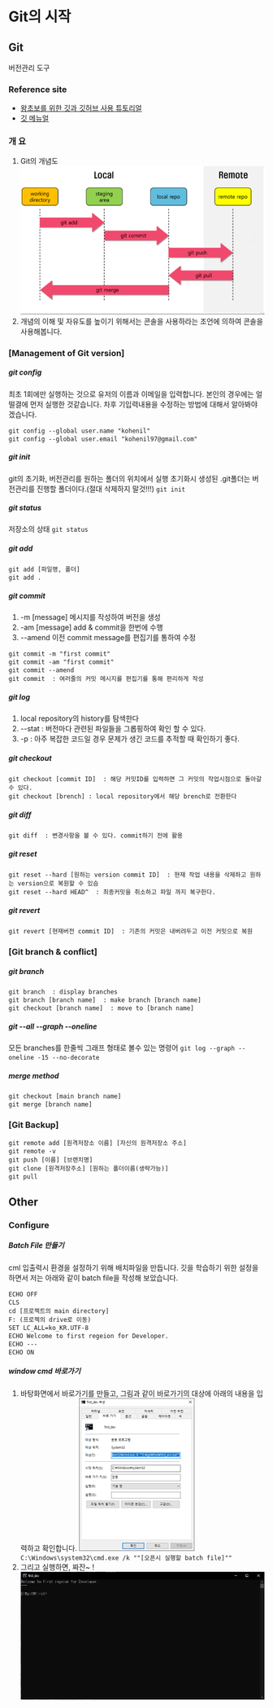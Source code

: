 # Git의 시작

## Git
버전관리 도구
### Reference site
- [왕초보를 위한 깃과 깃허브 사용 튜토리얼]( https://xiubindev.tistory.com/113)
- [깃 메뉴얼](https://git-scm.com/book/ko/v2/)

### 개 요
1. Git의 개념도
![Git 개념도](img/git_concept_dgr.png)
2. 개념의 이해 및 자유도를 높이기 위해서는 콘솔을 사용하라는 조언에 의하여 콘솔을 사용해봅니다.

### [Management of Git version]
##### git config
최초 1회에만 실행하는 것으로 유저의 이름과 이메일을 입력합니다. 본인의 경우에는 얼떨결에 먼저 실행한 것같습니다. 차후 기입력내용을 수정하는 방법에 대해서 알아봐야 겠습니다.
```
git config --global user.name "kohenil"
git config --global user.email "kohenil97@gmail.com"
```
##### git init
git의 초기화, 버전관리를 원하는 폴더의 위치에서 실행
초기화시 생성된 .git폴더는 버전관리를 진행할 폴더이다.(절대 삭제하지 말것!!!)
`git init`
##### git status
저장소의 상태
`git status`
##### git add
```
git add [파일명, 폴더]
git add .
```
##### git commit
1) -m [message] 메시지를 작성하여 버전을 생성
2) -am [message] add & commit을 한번에 수행
3) --amend 이전 commit message를 편집기를 통하여 수정
```
git commit -m "first commit"
git commit -am "first commit"
git commit --amend
git commit  : 여러줄의 커밋 메시지를 편집기를 통해 편리하게 작성
```
##### git log
1) local repository의 history를 탐색한다
2) --stat : 버전마다 관련된 파일들을 그롭핑하여 확인 할 수 있다.
3) -p : 아주 복잡한 코드일 경우 문제가 생긴 코드를 추적할 때 확인하기 좋다.
##### git checkout
```
git checkout [commit ID]  : 해당 커밋ID를 입력하면 그 커밋의 작업시점으로 돌아갈 수 있다.
git checkout [brench] : local repository에서 해당 brench로 전환한다
```
##### git diff
```
git diff  : 변경사항을 볼 수 있다. commit하기 전에 활용
```
##### git reset
```
git reset --hard [원하는 version commit ID]  : 현재 작업 내용을 삭제하고 원하는 version으로 복원할 수 있슴
git reset --hard HEAD^  : 최종커밋을 취소하고 파일 까지 복구한다.
```
##### git revert
```
git revert [현재버전 commit ID]  : 기존의 커밋은 내버려두고 이전 커밋으로 복원
```
### [Git branch & conflict]
##### git branch
```
git branch  : display branches
git branch [branch name]  : make branch [branch name]
git checkout [branch name]  : move to [branch name]
```
##### git --all --graph --oneline
모든 branches를 한줄씩 그래프 형태로 볼수 있는 명령어
`git log --graph --oneline -15 --no-decorate`
##### merge method
```
git checkout [main branch name]
git merge [branch name]
```
### [Git Backup]
```
git remote add [원격저장소 이름] [자신의 원격저장소 주소]
git remote -v
git push [이름] [브랜치명]
git clone [원격저장주소] [원하는 폴더이름(생략가능)]
git pull
```
## Other
### Configure
##### Batch File 만들기
cml 입출력시 환경을 설정하기 위해 배치파일을 만듭니다. 깃을 학습하기 위한 설정을 하면서 저는 아래와 같이 batch file을 작성해 보았습니다.
```
ECHO OFF
CLS
cd [프로젝트의 main directory]
F: (프로젝의 drive로 이동)
SET LC_ALL=ko_KR.UTF-8
ECHO Welcome to first regeion for Developer.
ECHO ---
ECHO ON
```

##### window cmd 바로가기
1. 바탕화면에서 바로가기를 만들고, 그림과 같이 바로가기의 대상에 아래의 내용을 입력하고 확인합니다.
![바로가기만들기](img/mk_shortcut01.png)
`C:\Windows\system32\cmd.exe /k ""[오픈시 실행할 batch file]""`
2. 그리고 실행하면, 짜잔~ !
![프로젝트 콘솔창](img/mk_shortcut02.png)
